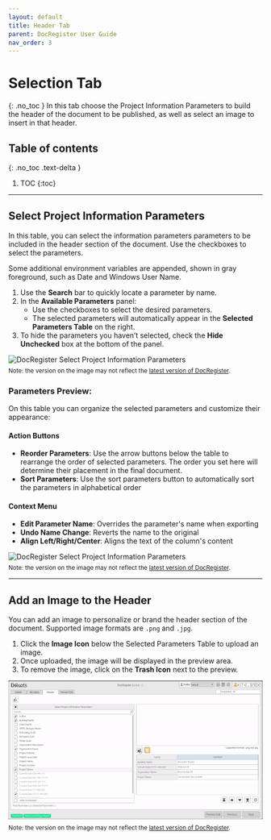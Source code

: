 ```yaml
---
layout: default
title: Header Tab
parent: DocRegister User Guide
nav_order: 3
---
```


# Selection Tab
{: .no_toc }
In this tab choose the Project Information Parameters to build the header of the document to be published, as well as select an image to insert in that header.

## Table of contents
{: .no_toc .text-delta }

1. TOC
{:toc}

---

## Select Project Information Parameters

In this table, you can select the information parameters parameters to be included in the header section of the document. Use the checkboxes to select the parameters.



Some additional environment variables are appended, shown in gray foreground, such as Date and Windows User Name.

1. Use the **Search** bar to quickly locate a parameter by name.
2. In the **Available Parameters** panel:
   - Use the checkboxes to select the desired parameters.
   - The selected parameters will automatically appear in the **Selected Parameters Table** on the right.
3. To hide the parameters you haven’t selected, check the **Hide Unchecked** box at the bottom of the panel.

![DocRegister Select Project Information Parameters](../../../../assets/images/DocRegister/Header1.gif)  
<sub>Note: the version on the image may not reflect the [latest version of DocRegister](https://diroots.com/revit-plugins/revit-to-pdf-dwg-dgn-dwf-nwc-ifc-and-images-with-prosheets/).</sub>

### Parameters Preview:

On this table you can organize the selected parameters and customize their appearance:
#### Action Buttons

- **Reorder Parameters**: Use the arrow buttons below the table to rearrange the order of selected parameters. The order you set here will determine their placement in the final document.
- **Sort Parameters**: Use the sort parameters button to automatically sort the parameters in alphabetical order

#### Context Menu
- **Edit Parameter Name**: Overrides the parameter's name when exporting
- **Undo Name Change**: Reverts the name to the original
- **Align Left/Right/Center**: Aligns the text of the column's content

![DocRegister Select Project Information Parameters](../../../../assets/images/DocRegister/Parameters%20Preview%20Table.png)  
<sub>Note: the version on the image may not reflect the [latest version of DocRegister](https://diroots.com/revit-plugins/revit-to-pdf-dwg-dgn-dwf-nwc-ifc-and-images-with-prosheets/).</sub>

---

## Add an Image to the Header

You can add an image to personalize or brand the header section of the document. Supported image formats are `.png` and `.jpg`.

1. Click the **Image Icon** below the Selected Parameters Table to upload an image.
2. Once uploaded, the image will be displayed in the preview area.
3. To remove the image, click on the **Trash Icon** next to the preview.


![DocRegister Select Project Information Parameters](../../../../assets/images/DocRegister/Header2.gif)  
<sub>Note: the version on the image may not reflect the [latest version of DocRegister](https://diroots.com/revit-plugins/revit-to-pdf-dwg-dgn-dwf-nwc-ifc-and-images-with-prosheets/).</sub>

